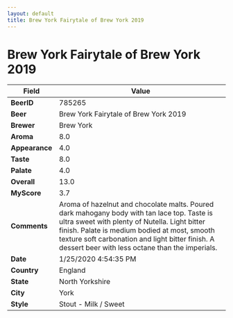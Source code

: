 ```yaml
---
layout: default
title: Brew York Fairytale of Brew York 2019
---
```


# Brew York Fairytale of Brew York 2019

| Field         | Value     |
|---------------|-----------|
| **BeerID** | 785265 |
| **Beer** | Brew York Fairytale of Brew York 2019 |
| **Brewer** | Brew York |
| **Aroma** | 8.0 |
| **Appearance** | 4.0 |
| **Taste** | 8.0 |
| **Palate** | 4.0 |
| **Overall** | 13.0 |
| **MyScore** | 3.7 |
| **Comments** | Aroma of hazelnut and chocolate malts. Poured dark mahogany body with tan lace top. Taste is ultra sweet with plenty of Nutella. Light bitter finish. Palate is medium bodied at most, smooth texture soft carbonation and light bitter finish. A dessert beer with less octane than the imperials. |
| **Date** | 1/25/2020 4:54:35 PM |
| **Country** | England |
| **State** | North Yorkshire |
| **City** | York |
| **Style** | Stout - Milk / Sweet |
